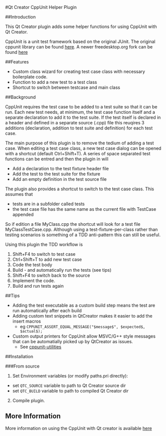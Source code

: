 #Qt Creator CppUnit Helper Plugin

##Introduction

This Qt Creator plugin adds some helper functions for using CppUnit with Qt Creator.

CppUnit is a unit test framework based on the original JUnit. The original cppunit library
can be found [here](https://sourceforge.net/projects/cppunit/ "Sourceforge").
A newer freedesktop.org  fork can be found [here](https://www.freedesktop.org/wiki/Software/cppunit/ "freedesktop.org")


##Features

* Custom class wizard for creating test case class with necessary boilerplate code.
* Function to add a new test to a test class
* Shortcut to switch between testcase and main class

##Background

CppUnit requires the test case to be added to a test suite so that it can be run.
Each new test needs, at minimum, the test case function itself and a separate declaration to
add it to the test suite. If the test itself is declared in a header and defined in a separate source (.cpp)
file this reuqires 3 additions (declaration, addition to test suite and definition) for each test case.

The main purpose of this plugin is to remove the tedium of adding a test case. When editing a test case class,
a new test case dialog can be opened with a shortcut (default Ctrl+Shift+T). A series of space separated test
functions can be entred and then the plugin in will

* Add a declaration to the test fixture header file
* Add the test to the test suite for the fixture
* Add an empty definition in the test source file

The plugin also provides a shortcut to switch to the test case class. This assumes that

* tests are in a subfolder called tests
* the test case file has the same name as the current file with TestCase appended

So if edition a file MyClass.cpp the shortcut will look for a test file MyClassTestCase.cpp.
Although using a test-fixture-per-class rather than testing scenarios is something of a
TDD anti-pattern this can still be useful.

Using this plugin the TDD workflow is

1. Shift+F4 to switch to test case
2. Ctrl+Shift+T to add new test case
3. Code the test body
4. Build - and automatically run the tests (see tips)
5. Shift+F4 to switch back to the source
6. Implement the code.
7. Build and run tests again

##Tips

* Adding the test executable as a custom build step means the test are run automatically after each build
* Adding custom text snippets in QtCreator makes it easier to add the insert macros
  - eg ```CPPUNIT_ASSERT_EQUAL_MESSAGE("$message$", $expected$, $actual$);```
* Custom output printers for CppUnit allow MSVC/G++ style messages that can be automatially picked up by QtCreator as issues.
  - See [cppunit-utilities](https://github.com/dibben/cppunit-utilities "Github")


##Installation

###From source
1. Set Environment variables (or modify paths.pri directly):
 - set `QTC_SOURCE` variable to path to Qt Creator source dir
 - set `QTC_BUILD` variable to  path to compiled Qt Creator dir

2. Compile plugin.

## More Information

More information on using the CppUnit with Qt creator is available [here](http://www.codegardening.com/2016/05/using-cppunit-with-qtcreator.html "Using CppUnit with QtCreator")


